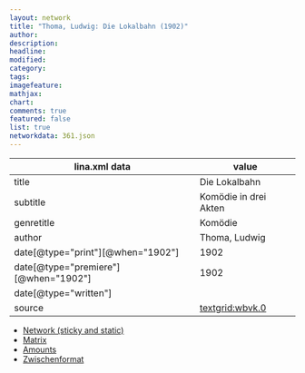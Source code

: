 ```yaml
---
layout: network
title: "Thoma, Ludwig: Die Lokalbahn (1902)"
author:
description:
headline:
modified:
category:
tags:
imagefeature: 
mathjax: 
chart: 
comments: true
featured: false
list: true
networkdata: 361.json
---
```

lina.xml data  | value
------------- | -------------
title|Die Lokalbahn
subtitle|Komödie in drei Akten
genretitle|Komödie
author|Thoma, Ludwig
date[@type="print"][@when="1902"]|1902
date[@type="premiere"][@when="1902"]|1902
date[@type="written"]|
source|[textgrid:wbvk.0](https://textgridlab.org/1.0/tgcrud-public/rest/textgrid:wbvk.0/data)



* [Network (sticky and static)](/linas/network361)
* [Matrix](/linas/matrix361)
* [Amounts](/linas/amount361)
* [Zwischenformat](/linas/lina361 )
